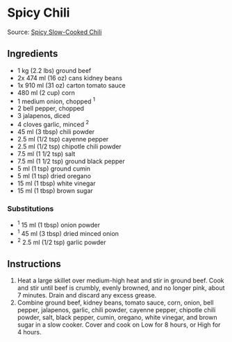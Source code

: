 # Spicy Chili #

Source: [Spicy Slow-Cooked Chili](http://allrecipes.com/recipe/223390/spicy-slow-cooked-chili/)

## Ingredients ##
* 1 kg (2.2 lbs) ground beef
* 2x 474 ml (16 oz) cans kidney beans
* 1x 910 ml (31 oz) carton tomato sauce
* 480 ml (2 cup) corn
* 1 medium onion, chopped <sup>1</sup>
* 2 bell pepper, chopped
* 3 jalapenos, diced
* 4 cloves garlic, minced <sup>2</sup>
* 45 ml (3 tbsp) chili powder
* 2.5 ml (1/2 tsp) cayenne pepper
* 2.5 ml (1/2 tsp) chipotle chili powder
* 7.5 ml (1 1/2 tsp) salt
* 7.5 ml (1 1/2 tsp) ground black pepper
* 5 ml (1 tsp) ground cumin
* 5 ml (1 tsp) dried oregano
* 15 ml (1 tbsp) white vinegar
* 15 ml (1 tbsp) brown sugar

### Substitutions ###
* <sup>1</sup> 15 ml (1 tbsp) onion powder
* <sup>1</sup> 45 ml (3 tbsp) dried minced onion
* <sup>2</sup> 2.5 ml (1/2 tsp) garlic powder

## Instructions ##
1. Heat a large skillet over medium-high heat and stir in ground beef. Cook and stir until beef is crumbly, evenly browned, and no longer pink, about 7 minutes. Drain and discard any excess grease.
1. Combine ground beef, kidney beans, tomato sauce, corn, onion, bell pepper, jalapenos, garlic, chili powder, cayenne pepper, chipotle chili powder, salt, black pepper, cumin, oregano, white vinegar, and brown sugar in a slow cooker. Cover and cook on Low for 8 hours, or High for 4 hours.
